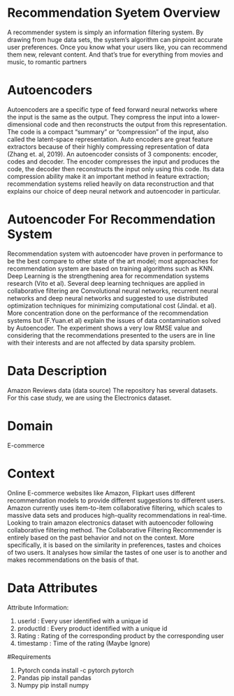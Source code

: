 # Recommendation Syetem Overview
A recommender system is simply an information filtering system. By drawing from huge data sets, the system’s algorithm can pinpoint accurate user preferences. Once you know what your users like, you can recommend them new, relevant content. And that’s true for everything from movies and music, to romantic partners

# Autoencoders
Autoencoders are a specific type of feed forward neural networks where the input is the same as the output. They compress the input into a lower-dimensional code and then reconstructs the output from this representation. The code is a compact “summary” or “compression” of the input, also called the latent-space representation. Auto encoders are great feature extractors because of their highly compressing representation of data (Zhang et. al, 2019). 
An autoencoder consists of 3 components: encoder, codes and decoder. The encoder compresses the input and produces the code, the decoder then reconstructs the input only using this code. Its data compression ability make it an important method in feature extraction; recommendation systems relied heavily on data reconstruction and that explains our choice of deep neural network and autoencoder in particular.

# Autoencoder For Recommendation System
Recommendation system with autoencoder have proven in performance to be the best compare to other state of the art model; most approaches for recommendation system are based on training algorithms such as KNN. Deep Learning is the strengthening area for recommendation systems research (Vito et al). Several deep learning techniques are applied in collaborative filtering are Convolutional neural networks, recurrent neural networks and deep neural networks and suggested to use distributed optimization techniques for minimizing computational cost (Jindal. et al). More concentration done on the performance of the recommendation systems but (F.Yuan.et al) explain the issues of data contamination solved by Autoencoder. The experiment shows a very low RMSE value and considering that the recommendations presented to the users are in line with their interests and are not affected by data sparsity problem.

# Data Description
Amazon Reviews data (data source) The repository has several datasets. For this case study, we are using the Electronics dataset.

# Domain
E-commerce

# Context
Online E-commerce websites like Amazon, Flipkart uses different recommendation models to provide different suggestions to different users. Amazon currently uses item-to-item collaborative filtering, which scales to massive data sets and produces high-quality recommendations in real-time.
Looking to train amazon electronics dataset with autoencoder following collaborative filtering method. The Collaborative Filtering Recommender is entirely based on the past behavior and not on the context. More specifically, it is based on the similarity in preferences, tastes and choices of two users. It analyses how similar the tastes of one user is to another and makes recommendations on the basis of that.

# Data Attributes
Attribute Information:

1.  userId : Every user identified with a unique id
2.  productId : Every product identified with a unique id
3.  Rating : Rating of the corresponding product by the corresponding user
4.  timestamp : Time of the rating (Maybe Ignore)

#Requirements
1.  Pytorch
conda install -c pytorch pytorch
2.  Pandas
pip install pandas
3.  Numpy
pip install numpy



